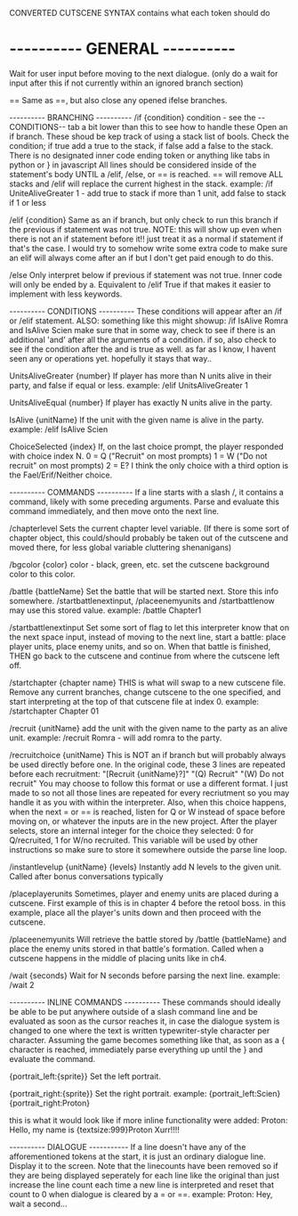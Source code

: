 CONVERTED CUTSCENE SYNTAX
contains what each token should do

---------- GENERAL ----------
=
Wait for user input before moving to the next dialogue.
(only do a wait for input after this if not currently within an ignored branch section)

==
Same as ==, but also close any opened ifelse branches.

---------- BRANCHING ----------
/if {condition}
condition - see the --CONDITIONS-- tab a bit lower than this to see how to handle these
Open an if branch. These shoud be kep track of using a stack list of bools. Check the condition; if true add a true to the stack, if false add a false to the stack. 
There is no designated inner code ending token or anything like tabs in python or } in javascript All lines should be considered inside of the statement's body UNTIL a /elif, /else, or == is reached. == will remove ALL stacks and /elif will replace the current highest in the stack.
example: /if UniteAliveGreater 1 - add true to stack if more than 1 unit, add false to stack if 1 or less

/elif {condition}
Same as an if branch, but only check to run this branch if the previous if statement was not true.
NOTE: this will show up even when there is not an if statement before it!! just treat it as a normal if statement if that's the case. I would try to somehow write some extra code to make sure an elif will always come after an if but I don't get paid enough to do this.

/else
Only interpret below if previous if statement was not true. Inner code will only be ended by a. Equivalent to /elif True if that makes it easier to implement with less keywords.

---------- CONDITIONS ----------
These conditions will appear after an /if or /elif statement.
ALSO: something like this might showup: /if IsAlive Romra and IsAlive Scien
make sure that in some way, check to see if there is an additional 'and' after all the arguments of a condition.
if so, also check to see if the condition after the and is true as well.
as far as I know, I havent seen any or operations yet. hopefully it stays that way..

UnitsAliveGreater {number}
If player has more than N units alive in their party, and false if equal or less.
example: /elif UnitsAliveGreater 1

UnitsAliveEqual {number}
If player has exactly N units alive in the party.

IsAlive {unitName}
If the unit with the given name is alive in the party.
example: /elif IsAlive Scien

ChoiceSelected {index}
If, on the last choice prompt, the player responded with choice index N.
0 = Q ("Recruit" on most prompts)
1 = W ("Do not recruit" on most prompts)
2 = E? I think the only choice with a third option is the Fael/Erif/Neither choice.

---------- COMMANDS ----------
If a line starts with a slash /, it contains a command, likely with some preceding arguments. Parse and evaluate this command immediately, and then move onto the next line.

/chapterlevel
Sets the current chapter level variable. (If there is some sort of chapter object, this could/should probably be taken out of the cutscene and moved there, for less global variable cluttering shenanigans)

/bgcolor {color}
color - black, green, etc.
set the cutscene background color to this color.

/battle {battleName}
Set the battle that will be started next. Store this info somewhere. /startbattlenextinput, /placeenemyunits and /startbattlenow may use this stored value.
example: /battle Chapter1

/startbattlenextinput
Set some sort of flag to let this interpreter know that on the next space input, instead of moving to the next line, start a battle: place player units, place enemy units, and so on. When that battle is finished, THEN go back to the cutscene and continue from where the cutscene left off.

/startchapter {chapter name}
THIS is what will swap to a new cutscene file. Remove any current branches, change cutscene to the one specified, and start interpreting at the top of that cutscene file at index 0.
example: /startchapter Chapter 01

/recruit {unitName}
add the unit with the given name to the party as an alive unit.
example: /recruit Romra - will add romra to the party.

/recruitchoice {unitName}
This is NOT an if branch but will probably always be used directly before one. 
In the original code, these 3 lines are repeated before each recruitment:
"[Recruit {unitName}?]"
"(Q) Recruit"
"(W) Do not recruit"
You may choose to follow this format or use a different format. I just made to so not all those lines are repeated for every recriutment so you may handle it as you with within the interpreter.
Also, when this choice happens, when the next = or == is reached, listen for Q or W instead of space before moving on, or whatever the inputs are in the new project.
After the player selects, store an internal integer for the choice they selected: 0 for Q/recruited, 1 for W/no recruited. This variable will be used by other instructions so make sure to store it somewhere outside the parse line loop.

/instantlevelup {unitName} {levels}
Instantly add N levels to the given unit. Called after bonus conversations typically

/placeplayerunits
Sometimes, player and enemy units are placed during a cutscene. First example of this is in chapter 4 before the retool boss.
in this example, place all the player's units down and then proceed with the cutscene.

/placeenemyunits
Will retrieve the battle stored by /battle {battleName} and place the enemy units stored in that battle's formation. Called when a cutscene happens in the middle of placing units like in ch4.

/wait {seconds}
Wait for N seconds before parsing the next line.
example: /wait 2

---------- INLINE COMMANDS ----------
These commands should ideally be able to be put anywhere outside of a slash command line and be evaluated as soon as the cursor reaches it, in case the dialogue system is changed to one where the text is written typewriter-style character per character. Assuming the game becomes something like that, as soon as a { character is reached, immediately parse everything up until the } and evaluate the command.

{portrait_left:{sprite}}
Set the left portrait.

{portrait_right:{sprite}}
Set the right portrait.
example: {portrait_left:Scien} {portrait_right:Proton}

this is what it would look like if more inline functionality were added:
Proton: Hello, my name is {textsize:999}Proton Xurr!!!!

---------- DIALOGUE -----------
If a line doesn't have any of the afforementioned tokens at the start, it is just an ordinary dialogue line. Display it to the screen.
Note that the linecounts have been removed so if they are being displayed seperately for each line like the original than just increase the line count each time a new line is interpreted and reset that count to 0 when dialogue is cleared by a = or ==.
example: Proton: Hey, wait a second...